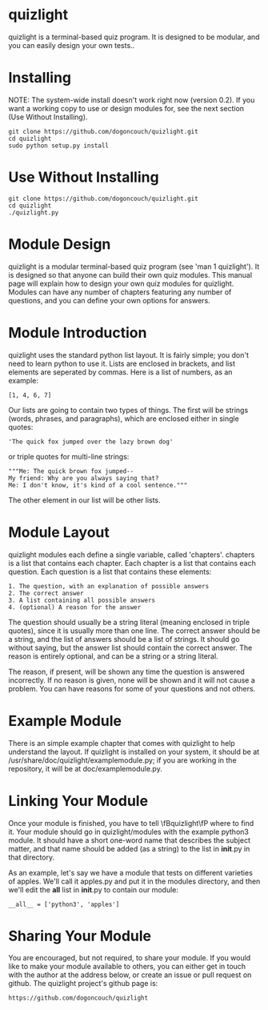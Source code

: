# quizlight
quizlight is a terminal-based quiz program. It is designed to be modular, and you can easily design your own tests..

# Installing
NOTE: The system-wide install doesn't work right now (version 0.2). If you want a working copy to use or design modules for, see the next section (Use Without Installing).  

    git clone https://github.com/dogoncouch/quizlight.git
    cd quizlight
    sudo python setup.py install

# Use Without Installing
    git clone https://github.com/dogoncouch/quizlight.git
    cd quizlight
    ./quizlight.py

# Module Design
quizlight is a modular terminal-based quiz program (see 'man 1 quizlight'). It is designed so that anyone can build their own quiz modules. This manual page will explain how to design your own quiz modules for quizlight. Modules can have any number of chapters featuring any number of questions, and you can define your own options for answers.

# Module Introduction
quizlight uses the standard python list layout. It is fairly simple; you don't need to learn python to use it. Lists are enclosed in brackets, and list elements are seperated by commas. Here is a list of numbers, as an example:  

    [1, 4, 6, 7]
    
Our lists are going to contain two types of things. The first will be strings (words, phrases, and paragraphs), which are enclosed either in single quotes:  

    'The quick fox jumped over the lazy brown dog'

or triple quotes for multi-line strings:  

    """Me: The quick brown fox jumped--
    My friend: Why are you always saying that?
    Me: I don't know, it's kind of a cool sentence."""

The other element in our list will be other lists.

# Module Layout
quizlight modules each define a single variable, called 'chapters'. chapters is a list that contains each chapter. Each chapter is a list that contains each question. Each question is a list that contains these elements:  

    1. The question, with an explanation of possible answers
    2. The correct answer
    3. A list containing all possible answers
    4. (optional) A reason for the answer

The question should usually be a string literal (meaning enclosed in triple quotes), since it is usually more than one line. The correct answer should be a string, and the list of answers should be a list of strings. It should go without saying, but the answer list should contain the correct answer. The reason is entirely optional, and can be a string or a string literal.

The reason, if present, will be shown any time the question is answered incorrectly. If no reason is given, none will be shown and it will not cause a problem. You can have reasons for some of your questions and not others.

# Example Module
There is an simple example chapter that comes with quizlight to help understand the layout. If quizlight is installed on your system, it should be at /usr/share/doc/quizlight/examplemodule.py; if you are working in the repository, it will be at doc/examplemodule.py.

# Linking Your Module
Once your module is finished, you have to tell \fBquizlight\fP where to find it. Your module should go in quizlight/modules with the example python3 module. It should have a short one-word name that describes the subject matter, and that name should be added (as a string) to the list in __init__.py in that directory.

As an example, let's say we have a module that tests on different varieties of apples. We'll call it apples.py and put it in the modules directory, and then we'll edit the __all__ list in __init__.py to contain our module:  

    __all__ = ['python3', 'apples']

# Sharing Your Module
You are encouraged, but not required, to share your module. If you would like to make your module available to others, you can either get in touch with the author at the address below, or create an issue or pull request on github. The quizlight project's github page is:  

    https://github.com/dogoncouch/quizlight
